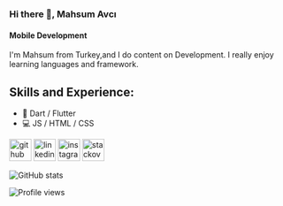 ### Hi there 👋, Mahsum Avcı
#### Mobile Development
I'm Mahsum from Turkey,and I do content on Development. I really enjoy learning languages and framework.

## Skills and Experience: 
* :iphone: Dart / Flutter 
* :computer: JS / HTML / CSS



[<img src='https://cdn.jsdelivr.net/npm/simple-icons@3.0.1/icons/github.svg' alt='github' height='40'>](https://github.com/mahsumavci)  [<img src='https://cdn.jsdelivr.net/npm/simple-icons@3.0.1/icons/linkedin.svg' alt='linkedin' height='40'>](https://www.linkedin.com/in/mahsum-avc%C4%B1-b29259b5//)  [<img src='https://cdn.jsdelivr.net/npm/simple-icons@3.0.1/icons/instagram.svg' alt='instagram' height='40'>](https://www.instagram.com/mahsunavci.7/)  [<img src='https://cdn.jsdelivr.net/npm/simple-icons@3.0.1/icons/stackoverflow.svg' alt='stackoverflow' height='40'>](https://stackoverflow.com/users/https://stackoverflow.com/users/9859583/mahsun-avc%c4%b1)  

![GitHub stats](https://github-readme-stats.vercel.app/api?username=mahsumavci&show_icons=true)  

![Profile views](https://gpvc.arturio.dev/mahsumavci)  
